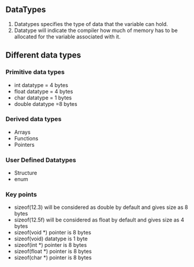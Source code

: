 ## DataTypes

1. Datatypes specifies the type of data that the variable can hold.
2. Datatype will indicate the compiler how much of memory has to be allocated for the variable associated with it.

## Different data types

### Primitive data types

- int datatype = 4 bytes
- float datatype = 4 bytes
- char datatype = 1 bytes
- double datatype =8 bytes

### Derived data types

- Arrays
- Functions
- Pointers

### User Defined Datatypes

- Structure
- enum


### Key points

- sizeof(12.3) will be considered as double by default and gives size as 8 bytes
- sizeof(12.5f) will be considered as float by default and gives size as 4 bytes
- sizeof(void *) pointer is 8 bytes
- sizeof(void) datatype is 1 byte
- sizeof(int *) pointer is 8 bytes
- sizeof(float *) pointer is 8 bytes
- sizeof(char *) pointer is 8 bytes


